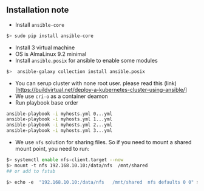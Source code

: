 ## Installation note
- Install `ansible-core`
````bash
$> sudo pip install ansible-core 
````
- Install 3 virtual machine
- OS is AlmaLinux 9.2 minimal
- Install `ansible.posix` for ansible to enable some modules
````bash
$>  ansible-galaxy collection install ansible.posix
````
- You can serup cluster with none root user. please read this (link)[https://buildvirtual.net/deploy-a-kubernetes-cluster-using-ansible/]
- We use `cri-o` as a container deamon
- Run playbook base order
````bash
ansible-playbook -i myhosts.yml 0...yml
ansible-playbook -i myhosts.yml 1...yml
ansible-playbook -i myhosts.yml 2...yml
ansible-playbook -i myhosts.yml 3...yml
````
- We use `nfs` solution for sharing files. So if you need to mount a shared mount point, you need to run: 
````bash
$> systemctl enable nfs-client.target --now
$> mount -t nfs 192.168.10.10:/data/nfs  /mnt/shared
## or add to fstab

$> echo -e  "192.168.10.10:/data/nfs   /mnt/shared  nfs defaults 0 0" >> /etc/fstab
````
